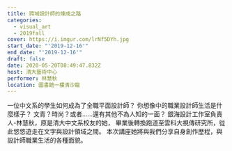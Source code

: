 ```yaml
---
title: 跨域設計師的煉成之路
categories:
  - visual_art
  - 2019fall
cover: https://i.imgur.com/lrNf5DYh.jpg
start_date: "'2019-12-16'"
end_date: "'2019-12-16'"
draft: false
date: 2020-05-20T08:49:47.832Z
host: 清大藝術中心
performer: 林慧秋
location: 圖書館一樓清沙龍
---
```


一位中文系的學生如何成為了全職平面設計師？ 你想像中的職業設計師生活是什麼樣子？ 文青？時尚？或者......還有其他不為人知的一面？ 銀海設計工作室負責人-林慧秋，原是清大中文系校友的她， 畢業後轉換跑道至雲科大視傳研究所，從此悠悠遊走在文字與設計領域之間。 本次講座她將與我們分享自身創作歷程，與設計師職業生活的各種面貌。